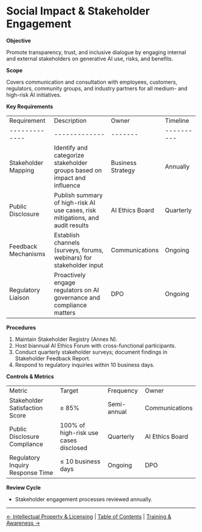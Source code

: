 # Social Impact & Stakeholder Engagement

**Objective**

Promote transparency, trust, and inclusive dialogue by engaging internal and external stakeholders on generative AI use, risks, and benefits.

**Scope**

Covers communication and consultation with employees, customers, regulators, community groups, and industry partners for all medium- and high-risk AI initiatives.

**Key Requirements**

|     |     |     |     |
| --- | --- | --- | --- |
| Requirement | Description | Owner | Timeline |
|-------------|-------------|-------|----------|
| Stakeholder Mapping | Identify and categorize stakeholder groups based on impact and influence | Business Strategy | Annually |
| Public Disclosure | Publish summary of high-risk AI use cases, risk mitigations, and audit results | AI Ethics Board | Quarterly |
| Feedback Mechanisms | Establish channels (surveys, forums, webinars) for stakeholder input | Communications | Ongoing |
| Regulatory Liaison | Proactively engage regulators on AI governance and compliance matters | DPO | Ongoing |

**Procedures**

1.  Maintain Stakeholder Registry (Annex N).
2.  Host biannual AI Ethics Forum with cross-functional participants.
3.  Conduct quarterly stakeholder surveys; document findings in Stakeholder Feedback Report.
4.  Respond to regulatory inquiries within 10 business days.

**Controls & Metrics**

|     |     |     |     |
| --- | --- | --- | --- |
| Metric | Target | Frequency | Owner |
| Stakeholder Satisfaction Score | ≥ 85% | Semi-annual | Communications |
| Public Disclosure Compliance | 100% of high-risk use cases disclosed | Quarterly | AI Ethics Board |
| Regulatory Inquiry Response Time | ≤ 10 business days | Ongoing | DPO |

**Review Cycle**

*   Stakeholder engagement processes reviewed annually.

---

[← Intellectual Property & Licensing](13-Intellectual-Property-and-Licensing.md) | [Table of Contents](00-Table-of-Contents.md) | [Training & Awareness →](15-Training-and-Awareness.md)
